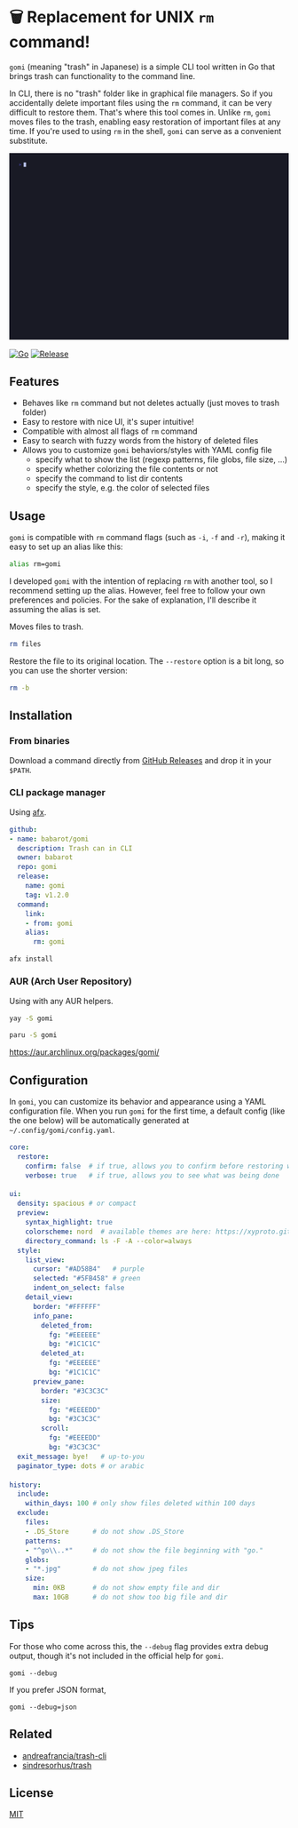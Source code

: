<!-- <p align="center"> -->
<!--   <img src="./docs/screenshot.png" width="500" alt="gomi"> -->
<!-- </p> -->
<!---->
<!-- <p align="center"> -->
<!--     <a href="https://b4b4r07.mit-license.org"> -->
<!--         <img src="https://img.shields.io/github/license/babarot/gomi" alt="License"/> -->
<!--     </a> -->
<!--     <a href="https://github.com/babarot/gomi/releases"> -->
<!--         <img -->
<!--             src="https://img.shields.io/github/v/release/babarot/gomi" -->
<!--             alt="GitHub Releases"/> -->
<!--     </a> -->
<!--     <br /> -->
<!--     <a href="https://babarot.github.io/gomi/"> -->
<!--         <img -->
<!--             src="https://img.shields.io/website?down_color=lightgrey&down_message=donw&up_color=green&up_message=up&url=https%3A%2F%2Fbabarot.me%2Fgomi" -->
<!--             alt="Website" -->
<!--             /> -->
<!--     </a> -->
<!--     <a href="https://github.com/babarot/gomi/actions/workflows/release.yaml"> -->
<!--         <img -->
<!--             src="https://github.com/babarot/gomi/actions/workflows/release.yaml/badge.svg" -->
<!--             alt="GitHub Releases" -->
<!--             /> -->
<!--     </a> -->
<!--     <a href="https://github.com/babarot/gomi/blob/master/go.mod"> -->
<!--         <img -->
<!--             src="https://img.shields.io/github/go-mod/go-version/babarot/gomi" -->
<!--             alt="Go version" -->
<!--             /> -->
<!--     </a> -->
<!-- </p> -->

# 🗑️ Replacement for UNIX `rm` command!

<!--
- The safer alternative to the UNIX `rm` command!
- A trash can for your UNIX `rm` command!
- A smarter way to delete files with `rm`-like behavior!
- Your UNIX `rm` with a safety net!
- Undo file deletions with ease—replace `rm` with `gomi`
-->

`gomi` (meaning "trash" in Japanese) is a simple CLI tool written in Go that brings trash can functionality to the command line.

In CLI, there is no "trash" folder like in graphical file managers. So if you accidentally delete important files using the `rm` command, it can be very difficult to restore them. That's where this tool comes in. Unlike `rm`, `gomi` moves files to the trash, enabling easy restoration of important files at any time. If you're used to using `rm` in the shell, `gomi` can serve as a convenient substitute.

![demo](./docs/demo.gif)

[![Go](https://github.com/babarot/gomi/actions/workflows/build.yaml/badge.svg)](https://github.com/babarot/gomi/actions/workflows/build.yaml)
[![Release](https://github.com/babarot/gomi/actions/workflows/release.yaml/badge.svg)](https://github.com/babarot/gomi/actions/workflows/release.yaml)

## Features

- Behaves like `rm` command but not deletes actually (just moves to trash folder)
- Easy to restore with nice UI, it's super intuitive!
- Compatible with almost all flags of `rm` command
- Easy to search with fuzzy words from the history of deleted files
- Allows you to customize `gomi` behaviors/styles with YAML config file
  - specify what to show the list (regexp patterns, file globs, file size, ...)
  - specify whether colorizing the file contents or not
  - specify the command to list dir contents
  - specify the style, e.g. the color of selected files

## Usage

`gomi` is compatible with `rm` command flags (such as `-i`, `-f` and `-r`), making it easy to set up an alias like this:

```bash
alias rm=gomi
```

I developed `gomi` with the intention of replacing `rm` with another tool, so I recommend setting up the alias. However, feel free to follow your own preferences and policies. For the sake of explanation, I'll describe it assuming the alias is set.

Moves files to trash.

```bash
rm files
```

Restore the file to its original location. The `--restore` option is a bit long, so you can use the shorter version:

```bash
rm -b
```

## Installation

### From binaries

Download a command directly from [GitHub Releases][release] and drop it in your `$PATH`.

### CLI package manager

Using [afx](https://github.com/babarot/afx).

```yaml
github:
- name: babarot/gomi
  description: Trash can in CLI
  owner: babarot
  repo: gomi
  release:
    name: gomi
    tag: v1.2.0
  command:
    link:
    - from: gomi
    alias:
      rm: gomi
```
```console
afx install
```

### AUR (Arch User Repository)

Using with any AUR helpers.

```bash
yay -S gomi
```

```bash
paru -S gomi
```

https://aur.archlinux.org/packages/gomi/

## Configuration

In `gomi`, you can customize its behavior and appearance using a YAML configuration file. When you run `gomi` for the first time, a default config (like the one below) will be automatically generated at `~/.config/gomi/config.yaml`.

```yaml
core:
  restore:
    confirm: false  # if true, allows you to confirm before restoring with yes/no prompt
    verbose: true   # if true, allows you to see what was being done

ui:
  density: spacious # or compact
  preview:
    syntax_highlight: true
    colorscheme: nord  # available themes are here: https://xyproto.github.io/splash/docs/index.html
    directory_command: ls -F -A --color=always
  style:
    list_view:
      cursor: "#AD58B4"   # purple
      selected: "#5FB458" # green
      indent_on_select: false
    detail_view:
      border: "#FFFFFF"
      info_pane:
        deleted_from:
          fg: "#EEEEEE"
          bg: "#1C1C1C"
        deleted_at:
          fg: "#EEEEEE"
          bg: "#1C1C1C"
      preview_pane:
        border: "#3C3C3C"
        size:
          fg: "#EEEEDD"
          bg: "#3C3C3C"
        scroll:
          fg: "#EEEEDD"
          bg: "#3C3C3C"
  exit_message: bye!   # up-to-you
  paginator_type: dots # or arabic

history:
  include:
    within_days: 100 # only show files deleted within 100 days
  exclude:
    files:
    - .DS_Store      # do not show .DS_Store
    patterns:
    - "^go\\..*"     # do not show the file beginning with "go."
    globs:
    - "*.jpg"        # do not show jpeg files
    size:
      min: 0KB       # do not show empty file and dir
      max: 10GB      # do not show too big file and dir
```

## Tips

For those who come across this, the `--debug` flag provides extra debug output, though it's not included in the official help for `gomi`.

```console
gomi --debug
```

If you prefer JSON format,

```console
gomi --debug=json
```

## Related

- [andreafrancia/trash-cli](https://github.com/andreafrancia/trash-cli)
- [sindresorhus/trash](https://github.com/sindresorhus/trash)

## License

[MIT][license]

[release]: https://github.com/babarot/gomi/releases/latest
[license]: https://b4b4r07.mit-license.org
